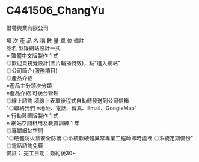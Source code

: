 # C441506_ChangYu
倡譽興業有限公司


 項  次	產   品   名   稱	數  量	單 位	備註	
品名	型錄網站設計一式				
※	繁體中文版製作	1	式		
	◎歡迎頁視覺設計(圖片輪播特效)，點"進入網站"				
	◎公司簡介(服務項目)				
	◎產品介紹				
	  ※產品主分類次分類				
	  ※產品介紹			可後台管理	
	◎線上諮詢			填線上表單後程式自動轉發送到公司信箱	
	"◎聯絡我們
  ※地址、電話、傳真、Email、GoogleMap"				
※	行動裝置版製作	1	式		
※	網站空間租用及教育訓練	1	年		
	◎專屬網站空間				
	"◎硬體防火牆安全防護
◎系統軟硬體異常專業工程師即時處裡
◎系統定期備份"				
	◎電話諮詢免費				
備註：	完工日期：簽約後30~				
					
					
